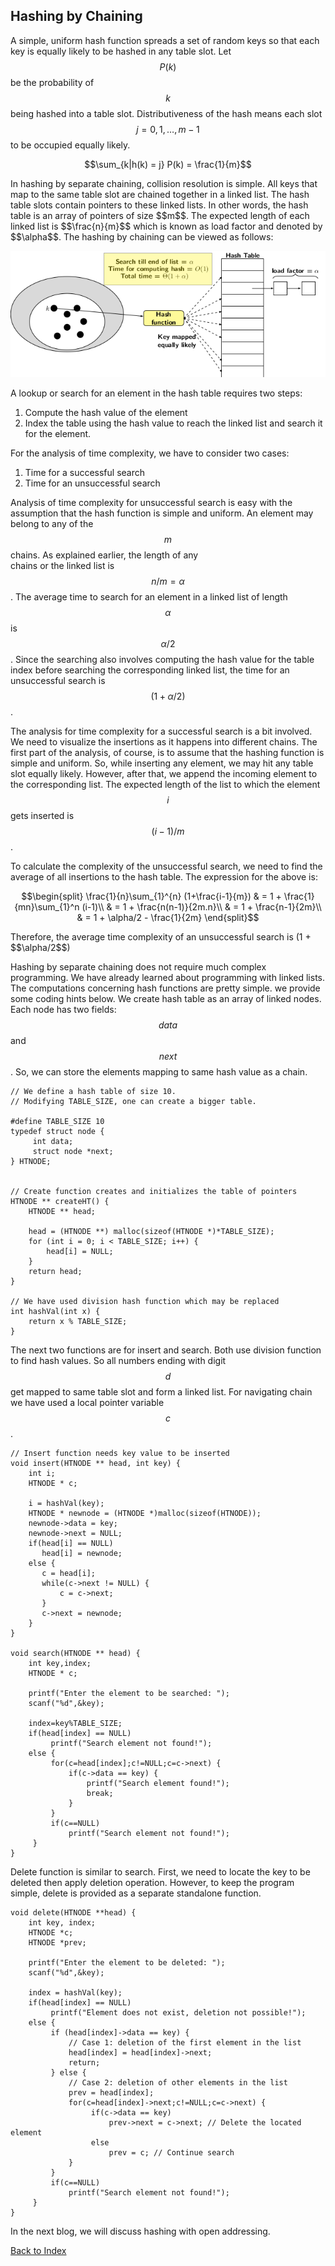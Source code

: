 ## Hashing by Chaining
<script type="text/javascript" src="https://cdnjs.cloudflare.com/ajax/libs/mathjax/2.7.0/MathJax.js?config=TeX-AMS_CHTML"> </script> <script type="text/x-mathjax-config"> MathJax.Hub.Config({ tex2jax: { inlineMath: [['$','$'], ['\\(','\\)']], processEscapes: true}, jax: ["input/TeX","input/MathML","input/AsciiMath","output/CommonHTML"], extensions: ["tex2jax.js","mml2jax.js","asciimath2jax.js","MathMenu.js","MathZoom.js","AssistiveMML.js", "[Contrib]/a11y/accessibility-menu.js"], TeX: { extensions: ["AMSmath.js","AMSsymbols.js","noErrors.js","noUndefined.js"], equationNumbers: { autoNumber: "AMS" } } }); </script> 

A simple, uniform hash function spreads a set of random keys so that each key is equally likely to be hashed in any table slot.
Let $$P(k)$$ be the probability of $$k$$ being hashed into a table slot. Distributiveness of the hash means each slot 
$$j = 0, 1, \ldots, m-1$$ to be occupied equally likely. <br>
<p style="text-align:center">
  $$\sum_{k|h(k) = j} P(k) = \frac{1}{m}$$
</p>
In hashing by separate chaining, collision resolution is simple. All keys that map to the same table slot are chained together
in a linked list. The hash table slots contain pointers to these linked lists. In other words, the hash table is an array of 
pointers of size $$m$$. The expected length of each linked list is $$\frac{n}{m}$$ which is known as load factor and denoted by
$$\alpha$$. The hashing by chaining can be viewed as follows:
<p style="text-align:center">
  <img src="../images/hashingBySeparateChaning.png">
</p>  
A lookup or search for an element in the hash table requires two steps:

1. Compute the hash value of the element
2. Index the table using the hash value to reach the linked list and search it for the element.

For the analysis of time complexity, we have to consider two cases: 

1. Time for a successful search
2. Time for an unsuccessful search

Analysis of time complexity for unsuccessful search is easy with the assumption that the hash function is simple and uniform. 
An element may belong to any of the $$m$$ chains. As explained earlier, the length of any  
chains or the linked list is $$n/m = \alpha$$. The average time to search for an element in a linked list of length $$\alpha$$ is 
$$\alpha/2$$. Since the searching also involves computing the hash value for the table index before searching the corresponding 
linked list, the time  for an unsuccessful search is $$(1+\alpha/2)$$.<br>

The analysis for time complexity for a successful search is a bit involved. We need to visualize the insertions as it happens into
different chains. The first part of the analysis, of course, is to assume that the hashing function is simple and uniform. So, 
while inserting any element, we may hit any table slot equally likely. However, after that, we append the incoming element 
to the corresponding list. The expected length of the list to which the element $$i$$ gets inserted is $$(i-1)/m$$. <br>

To calculate the complexity of the unsuccessful search, we need to find the average of all insertions to the hash table.
The expression for the above is:
<p style="text-align:center">
  $$\begin{split}
  \frac{1}{n}\sum_{1}^{n} (1+\frac{i-1}{m}) & = 1 + \frac{1}{mn}\sum_{1}^n (i-1)\\
  & = 1 + \frac{n(n-1)}{2m.n}\\
  & = 1 + \frac{n-1}{2m}\\
  & = 1 + \alpha/2 - \frac{1}{2m}
  \end{split}$$
</p>
Therefore, the average time complexity of an unsuccessful search is (1 + $$\alpha/2$$) <br>

Hashing by separate chaining does not require much complex programming. We have already learned about programming with linked lists. The computations 
concerning hash functions are pretty simple. we provide some coding hints below. We create hash table as an array of linked nodes. Each node has two 
fields: $$data$$ and $$next$$. So, we can store the elements mapping to same hash value as a chain. <br>

```
// We define a hash table of size 10.
// Modifying TABLE_SIZE, one can create a bigger table.

#define TABLE_SIZE 10
typedef struct node {
     int data;
     struct node *next;
} HTNODE;


// Create function creates and initializes the table of pointers
HTNODE ** createHT() {
    HTNODE ** head;

    head = (HTNODE **) malloc(sizeof(HTNODE *)*TABLE_SIZE);
    for (int i = 0; i < TABLE_SIZE; i++) {
        head[i] = NULL;
    }
    return head;
}

// We have used division hash function which may be replaced
int hashVal(int x) {
    return x % TABLE_SIZE;
}

```

The next two functions are for insert and search. Both use division function to find hash values. So all numbers ending with digit $$d$$ get mapped
to same table slot and form a linked list. For navigating chain we have used a local pointer variable $$c$$. <br>

```
// Insert function needs key value to be inserted
void insert(HTNODE ** head, int key) {
    int i;
    HTNODE * c;

    i = hashVal(key);
    HTNODE * newnode = (HTNODE *)malloc(sizeof(HTNODE));
    newnode->data = key;
    newnode->next = NULL;
    if(head[i] == NULL)
       head[i] = newnode;
    else {
       c = head[i];
       while(c->next != NULL) {
           c = c->next;
       }
       c->next = newnode;
    }
}

void search(HTNODE ** head) {
    int key,index;
    HTNODE * c;

    printf("Enter the element to be searched: ");
    scanf("%d",&key);

    index=key%TABLE_SIZE;
    if(head[index] == NULL)
         printf("Search element not found!");
    else {
         for(c=head[index];c!=NULL;c=c->next) {
             if(c->data == key) {
                 printf("Search element found!");
                 break;
             }
         }
         if(c==NULL)
             printf("Search element not found!");
     }
}

```
Delete function is similar to search. First, we need to locate the key to be deleted then apply deletion operation. However, to keep
the program simple, delete is provided as a separate standalone function.

```
void delete(HTNODE **head) {
    int key, index;
    HTNODE *c;
    HTNODE *prev;

    printf("Enter the element to be deleted: ");
    scanf("%d",&key);

    index = hashVal(key);
    if(head[index] == NULL)
         printf("Element does not exist, deletion not possible!");
    else {
         if (head[index]->data == key) {
             // Case 1: deletion of the first element in the list
             head[index] = head[index]->next;
             return;
         } else {
             // Case 2: deletion of other elements in the list 
             prev = head[index];
             for(c=head[index]->next;c!=NULL;c=c->next) {
                  if(c->data == key) 
                      prev->next = c->next; // Delete the located element
                  else 
                      prev = c; // Continue search
             }
         }
         if(c==NULL)
             printf("Search element not found!");
     }
}

```

In the next blog, we will discuss hashing with open addressing.

[Back to Index](../index.md)
